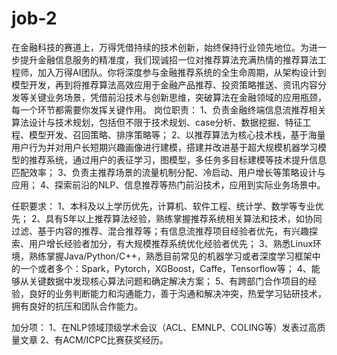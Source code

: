# job-2
在金融科技的赛道上，万得凭借持续的技术创新，始终保持行业领先地位。为进一步提升金融信息服务的精准度，我们现诚招一位对推荐算法充满热情的推荐算法工程师，加入万得AI团队。你将深度参与金融推荐系统的全生命周期，从架构设计到模型开发，再到将推荐算法高效应用于金融产品推荐、投资策略推送、资讯内容分发等关键业务场景，凭借前沿技术与创新思维，突破算法在金融领域的应用瓶颈，每一个环节都需要你发挥关键作用。
岗位职责：
1、负责金融终端信息流推荐相关算法设计与技术规划，包括但不限于技术规划、case分析、数据挖掘、特征工程、模型开发、召回策略、排序策略等；
2、以推荐算法为核心技术栈，基于海量用户行为并对用户长短期兴趣画像进行建模，搭建并改进基于超大规模机器学习模型的推荐系统，通过用户的表征学习，图模型，多任务多目标建模等技术提升信息匹配效率；
3、负责主推荐场景的流量机制分配、冷启动、用户增长等策略设计与应用；
4、探索前沿的NLP、信息推荐等热门前沿技术，应用到实际业务场景中。

任职要求：
1、本科及以上学历优先，计算机、软件工程、统计学、数学等专业优先；
2、具有5年以上推荐算法经验，熟练掌握推荐系统相关算法和技术，如协同过滤、基于内容的推荐、混合推荐等；有信息流推荐项目经验者优先，有兴趣探索、用户增长经验者加分，有大规模推荐系统优化经验者优先；
3、熟悉Linux环境，熟练掌握Java/Python/C++，熟悉目前常见的机器学习或者深度学习框架中的一个或者多个：Spark，Pytorch，XGBoost，Caffe，Tensorflow等；
4、能够从关键数据中发现核心算法问题和确定解决方案；
5、有跨部门合作项目的经验，良好的业务判断能力和沟通能力，善于沟通和解决冲突，热爱学习钻研技术，拥有良好的抗压和团队合作能⼒。

加分项：
1、在NLP领域顶级学术会议（ACL、EMNLP、COLING等）发表过高质量文章
2、有ACM/ICPC比赛获奖经历。
